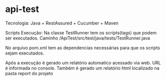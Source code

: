 # api-test

Tecnologia: Java + RestAssured + Cucumber + Maven

Scripts Execução: Na classe TestRunner tem os scripts(tags) que podem ser executados. Caminho /ApiTest/src/test/java/tests/TestRunner.java

No arquivo pom.xml tem as dependencias necessárias para que os scripts sejam executados.

Após a execução é gerado um relatório automatico acessado via web. URL é informada no console. Também é gerado um relatório html localizado na pasta report do projeto
